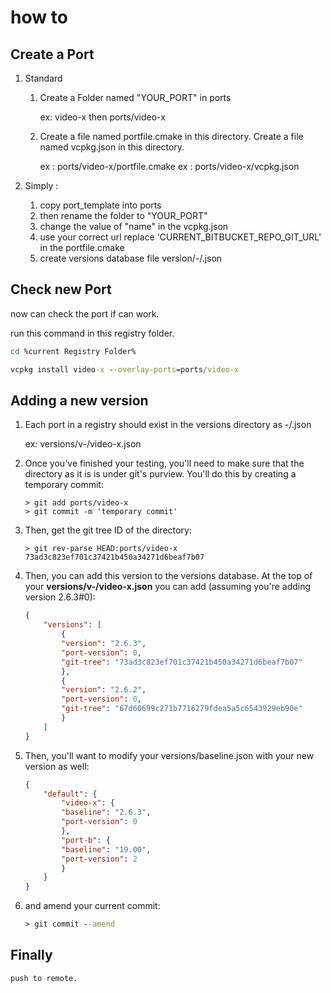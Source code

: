 # how to

## Create a Port

1. Standard 

    1. Create a Folder named "YOUR_PORT" in ports

        ex: video-x    then ports/video-x

    2. Create a file named portfile.cmake in this directory.
        Create a file named vcpkg.json in this directory.

        ex :  ports/video-x/portfile.cmake
        ex :  ports/video-x/vcpkg.json

2. Simply :
    1. copy port_template into ports
    2. then rename the folder to "YOUR_PORT"
    3. change the value of "name" in the vcpkg.json
    4. use your correct url replace 'CURRENT_BITBUCKET_REPO_GIT_URL' in the portfile.cmake
    5. create versions database file version/<first letter of port>-/<name of port>.json
    

## Check new Port

 now can check the port if can  work.

 run this command in this registry folder.

``` cmd
cd %current Registry Folder%

vcpkg install video-x --overlay-ports=ports/video-x
```

## Adding a new version

1. Each port in a registry should exist in the versions directory as <first letter of port>-/<name of port>.json

    ex: versions/v-/video-x.json

2. Once you've finished your testing, you'll need to make sure that the directory as it is is under git's purview. You'll do this by creating a temporary commit:

    ```
    > git add ports/video-x
    > git commit -m 'temporary commit'
    ```

3. Then, get the git tree ID of the directory:

    ```
    > git rev-parse HEAD:ports/video-x
    73ad3c823ef701c37421b450a34271d6beaf7b07
    ```

4. Then, you can add this version to the versions database. At the top of your **versions/v-/video-x.json**
you can add (assuming you're adding version 2.6.3#0):

    ``` json
    {
        "versions": [
            {
            "version": "2.6.3",
            "port-version": 0,
            "git-tree": "73ad3c823ef701c37421b450a34271d6beaf7b07"
            },
            {
            "version": "2.6.2",
            "port-version": 0,
            "git-tree": "67d60699c271b7716279fdea5a5c6543929eb90e"
            }
        ]
    }
    ```

5. Then, you'll want to modify your versions/baseline.json with your new version as well:

    ``` json
    {
        "default": {
            "video-x": {
            "baseline": "2.6.3",
            "port-version": 0
            },
            "port-b": {
            "baseline": "19.00",
            "port-version": 2
            }
        }
    }
    ```

6. and amend your current commit:

    ``` cmd
    > git commit --amend
    ```

## Finally

    push to remote.
    